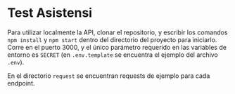 # Test Asistensi

Para utilizar localmente la API, clonar el repositorio, y escribir los comandos `npm install` y `npm start` dentro del directorio del proyecto para iniciarlo. Corre en el puerto 3000, y el único parámetro requerido en las variables de entorno es `SECRET` (en `.env.template` se encuentra el ejemplo del archivo `.env`).

En el directorio `request` se encuentran requests de ejemplo para cada endpoint.